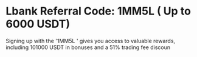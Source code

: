 # Lbank Referral Code: 1MM5L ( Up to 6000 USDT)
Signing up with the  '1MM5L ' gives you access to valuable rewards, including 101000 USDT in bonuses and a 51% trading fee discoun
